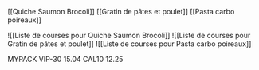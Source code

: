 [[Quiche Saumon Brocoli]]
[[Gratin de pâtes et poulet]]
[[Pasta carbo poireaux]]

![[Liste de courses pour Quiche Saumon Brocoli]]
![[Liste de courses pour Gratin de pâtes et poulet]]
![[Liste de courses pour Pasta carbo poireaux]]

MYPACK
VIP-30 15.04
CAL10  12.25